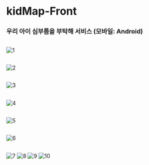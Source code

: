 # kidMap-Front
### 우리 아이 심부름을 부탁해 서비스 (모바일: Android) 
##
![1](https://user-images.githubusercontent.com/46235778/179383827-30e1ec2d-b9db-4e4c-a847-d5347c9b31ba.PNG)
##
![2](https://user-images.githubusercontent.com/46235778/179383836-4bfde147-21e1-477d-a44e-42bb4225d603.PNG)
##
![3](https://user-images.githubusercontent.com/46235778/179383839-ff273b04-b40e-4e5e-9b52-e54a15e1da5a.PNG)
##
![4](https://user-images.githubusercontent.com/46235778/179383842-95fcdf94-8971-450c-a522-8989a813a7f4.PNG)
##
![5](https://user-images.githubusercontent.com/46235778/179383844-fe19a575-4dc5-4720-ad3f-f970e0c8577b.PNG)
##
![6](https://user-images.githubusercontent.com/46235778/179383846-1e2b1d70-deec-461d-906d-a31500fd09c0.PNG)
##
![7](https://user-images.githubusercontent.com/46235778/179383847-e1032fa8-c1c2-4601-8e3a-fdd413f18388.PNG)
![8](https://user-images.githubusercontent.com/46235778/179383850-2639709b-32c0-43f5-8e42-04a88230a48f.PNG)
![9](https://user-images.githubusercontent.com/46235778/179383852-d72c6e65-1efa-4e2d-8727-526e29414878.PNG)
![10](https://user-images.githubusercontent.com/46235778/179383854-078be273-c262-4116-afdd-5be0bfbac430.PNG)
